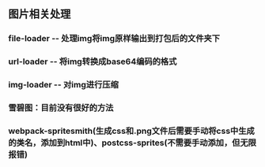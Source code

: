 ## 图片相关处理

### file-loader -- 处理img将img原样输出到打包后的文件夹下

### url-loader -- 将img转换成base64编码的格式

### img-loader -- 对img进行压缩

### 雪碧图：目前没有很好的方法

### webpack-spritesmith\(生成css和.png文件后需要手动将css中生成的类名，添加到html中\)、postcss-sprites\(不需要手动添加，但无限报错\)



